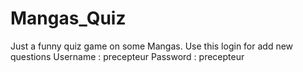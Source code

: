 # Mangas_Quiz
Just a funny quiz game on some Mangas.
Use this login for add new questions
Username : precepteur
Password : precepteur
